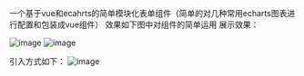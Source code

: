 一个基于vue和ecahrts的简单模块化表单组件（简单的对几种常用echarts图表进行配置和包装成vue组件） 效果如下图中对组件的简单运用
展示效果：


![image](https://user-images.githubusercontent.com/96484926/214816342-e4c9f888-12b1-4aff-9039-59e0de627c9a.png)
![image](https://user-images.githubusercontent.com/96484926/214816381-d53e8eb8-52c3-47a5-9aed-190f587b5492.png)


引入方式如下：
![image](https://user-images.githubusercontent.com/96484926/214816445-b94f3099-f27c-40e2-8f99-a05a0dd3869f.png)

